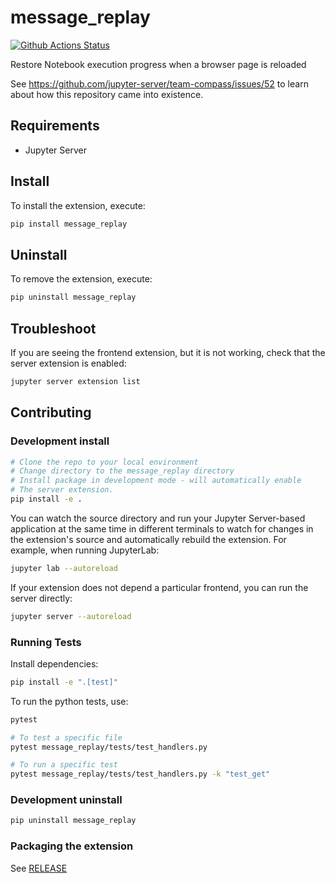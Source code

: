 # message_replay

[![Github Actions Status](https://github.com/jupyter-server/message_replay/workflows/Build/badge.svg)](https://github.com/jupyter-server/message_replay/actions/workflows/build.yml)

Restore Notebook execution progress when a browser page is reloaded

See https://github.com/jupyter-server/team-compass/issues/52 to learn about how this repository came into existence.

## Requirements

- Jupyter Server

## Install

To install the extension, execute:

```bash
pip install message_replay
```

## Uninstall

To remove the extension, execute:

```bash
pip uninstall message_replay
```

## Troubleshoot

If you are seeing the frontend extension, but it is not working, check
that the server extension is enabled:

```bash
jupyter server extension list
```

## Contributing

### Development install

```bash
# Clone the repo to your local environment
# Change directory to the message_replay directory
# Install package in development mode - will automatically enable
# The server extension.
pip install -e .
```

You can watch the source directory and run your Jupyter Server-based application at the same time in different terminals to watch for changes in the extension's source and automatically rebuild the extension.  For example,
when running JupyterLab:

```bash
jupyter lab --autoreload
```

If your extension does not depend a particular frontend, you can run the
server directly:

```bash
jupyter server --autoreload
```

### Running Tests

Install dependencies:

```bash
pip install -e ".[test]"
```

To run the python tests, use:

```bash
pytest

# To test a specific file
pytest message_replay/tests/test_handlers.py

# To run a specific test
pytest message_replay/tests/test_handlers.py -k "test_get"
```

### Development uninstall

```bash
pip uninstall message_replay
```

### Packaging the extension

See [RELEASE](RELEASE.md)
